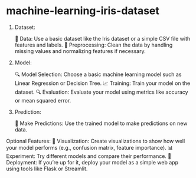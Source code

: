 # machine-learning-iris-dataset

1. Dataset:

    📂 Data: Use a basic dataset like the Iris dataset or a simple CSV file with features and labels.
    🧹 Preprocessing: Clean the data by handling missing values and normalizing features if necessary.

2. Model:

    🔍 Model Selection: Choose a basic machine learning model such as Linear Regression or Decision Tree.
    📈 Training: Train your model on the dataset.
    🔍 Evaluation: Evaluate your model using metrics like accuracy or mean squared error.

3. Prediction:

    🔮 Make Predictions: Use the trained model to make predictions on new data.

Optional Features:
    🧩 Visualization: Create visualizations to show how well your model performs (e.g., confusion matrix, feature importance).
    📊 Experiment: Try different models and compare their performance.
    🚀 Deployment: If you’re up for it, deploy your model as a simple web app using tools like Flask or Streamlit.
    
